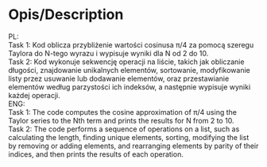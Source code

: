 # Opis/Description
PL:<br />
Task 1: Kod oblicza przybliżenie wartości cosinusa π/4 za pomocą szeregu Taylora do N-tego wyrazu i wypisuje wyniki dla N od 2 do 10.<br />
Task 2: Kod wykonuje sekwencję operacji na liście, takich jak obliczanie długości, znajdowanie unikalnych elementów, sortowanie, modyfikowanie listy przez usuwanie lub dodawanie elementów, oraz przestawianie elementów według parzystości ich indeksów, a następnie wypisuje wyniki każdej operacji.<br />
ENG:<br />
Task 1: The code computes the cosine approximation of π/4 using the Taylor series to the Nth term and prints the results for N from 2 to 10.<br />
Task 2: The code performs a sequence of operations on a list, such as calculating the length, finding unique elements, sorting, modifying the list by removing or adding elements, and rearranging elements by parity of their indices, and then prints the results of each operation.<br />
